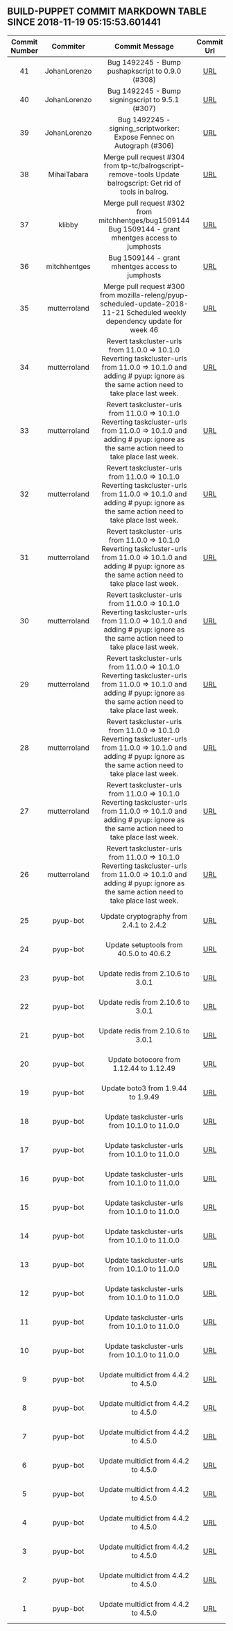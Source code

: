 ## BUILD-PUPPET COMMIT MARKDOWN TABLE SINCE 2018-11-19 05:15:53.601441

| Commit Number | Commiter | Commit Message | Commit Url | Date | 
|:---:|:----:|:----------------------------------:|:------:|:----:| 
|41|JohanLorenzo|Bug 1492245 - Bump pushapkscript to 0.9.0 (#308)|[URL](https://github.com/mozilla-releng/build-puppet/commit/85d1b7f41ec671ce8462d34aa3ff1569cabc7a5e)|2018-11-23 17:06:17
|40|JohanLorenzo|Bug 1492245 - Bump signingscript to 9.5.1 (#307)|[URL](https://github.com/mozilla-releng/build-puppet/commit/275b1b8c5d8222308da716407067c2e1f8fdbc97)|2018-11-23 14:22:02
|39|JohanLorenzo|Bug 1492245 - signing_scriptworker: Expose Fennec on Autograph (#306)|[URL](https://github.com/mozilla-releng/build-puppet/commit/b820c2ace1a3eb608330188e54b5a6d4b294ef8d)|2018-11-22 16:08:35
|38|MihaiTabara|Merge pull request #304 from tp-tc/balrogscript-remove-tools    Update balrogscript: Get rid of tools in balrog.|[URL](https://github.com/mozilla-releng/build-puppet/commit/b7ed8207631f1c0fd13e2365ac726bc5d494c50d)|2018-11-22 11:51:05
|37|klibby|Merge pull request #302 from mitchhentges/bug1509144  Bug 1509144 - grant mhentges access to jumphosts|[URL](https://github.com/mozilla-releng/build-puppet/commit/bb5699e7a1157144ea606508aa3f4bf35a4cb8ab)|2018-11-21 20:36:13
|36|mitchhentges|Bug 1509144 - grant mhentges access to jumphosts|[URL](https://github.com/mozilla-releng/build-puppet/commit/575bcac08344ded61015819bb455ac36c76258fb)|2018-11-21 19:40:24
|35|mutterroland|Merge pull request #300 from mozilla-releng/pyup-scheduled-update-2018-11-21  Scheduled weekly dependency update for week 46|[URL](https://github.com/mozilla-releng/build-puppet/commit/ba74de2a0876165d35033252c83ce505f26cf103)|2018-11-21 14:38:24
|34|mutterroland|Revert taskcluster-urls from 11.0.0 => 10.1.0  Reverting taskcluster-urls from 11.0.0 => 10.1.0 and adding # pyup: ignore as the same action need to take place last week.|[URL](https://github.com/mozilla-releng/build-puppet/commit/2fe522f36a4073029c178c22ea0e419cd87fe875)|2018-11-21 13:45:09
|33|mutterroland|Revert taskcluster-urls from 11.0.0 => 10.1.0  Reverting taskcluster-urls from 11.0.0 => 10.1.0 and adding # pyup: ignore as the same action need to take place last week.|[URL](https://github.com/mozilla-releng/build-puppet/commit/77b9289c4b8e0dcc81cd488d7b018ffbadbb2cac)|2018-11-21 13:45:07
|32|mutterroland|Revert taskcluster-urls from 11.0.0 => 10.1.0  Reverting taskcluster-urls from 11.0.0 => 10.1.0 and adding # pyup: ignore as the same action need to take place last week.|[URL](https://github.com/mozilla-releng/build-puppet/commit/77ae30b7491c34c68e4ad98a1a62df740e4e3066)|2018-11-21 13:45:05
|31|mutterroland|Revert taskcluster-urls from 11.0.0 => 10.1.0  Reverting taskcluster-urls from 11.0.0 => 10.1.0 and adding # pyup: ignore as the same action need to take place last week.|[URL](https://github.com/mozilla-releng/build-puppet/commit/a823ed03858a5cb8448e82a71d7f556cf4939e3e)|2018-11-21 13:45:03
|30|mutterroland|Revert taskcluster-urls from 11.0.0 => 10.1.0  Reverting taskcluster-urls from 11.0.0 => 10.1.0 and adding # pyup: ignore as the same action need to take place last week.|[URL](https://github.com/mozilla-releng/build-puppet/commit/bb73d0f535d07e002baaa70af9ac78f59f0ead8e)|2018-11-21 13:45:02
|29|mutterroland|Revert taskcluster-urls from 11.0.0 => 10.1.0  Reverting taskcluster-urls from 11.0.0 => 10.1.0 and adding # pyup: ignore as the same action need to take place last week.|[URL](https://github.com/mozilla-releng/build-puppet/commit/8705bc5e1dc658c8728c4bd0939672e08947bc2d)|2018-11-21 13:45:00
|28|mutterroland|Revert taskcluster-urls from 11.0.0 => 10.1.0  Reverting taskcluster-urls from 11.0.0 => 10.1.0 and adding # pyup: ignore as the same action need to take place last week.|[URL](https://github.com/mozilla-releng/build-puppet/commit/38a8f9f0d54b62c90a723d55712a2b6d420ce3f0)|2018-11-21 13:44:58
|27|mutterroland|Revert taskcluster-urls from 11.0.0 => 10.1.0  Reverting taskcluster-urls from 11.0.0 => 10.1.0 and adding # pyup: ignore as the same action need to take place last week.|[URL](https://github.com/mozilla-releng/build-puppet/commit/ca61b2e86e5ff147a373bff00c31b6f6b5268b4e)|2018-11-21 13:44:56
|26|mutterroland|Revert taskcluster-urls from 11.0.0 => 10.1.0  Reverting taskcluster-urls from 11.0.0 => 10.1.0 and adding # pyup: ignore as the same action need to take place last week.|[URL](https://github.com/mozilla-releng/build-puppet/commit/aa038b920ec81a768fb3a43cd9107f970df9f223)|2018-11-21 13:44:54
|25|pyup-bot|Update cryptography from 2.4.1 to 2.4.2|[URL](https://github.com/mozilla-releng/build-puppet/commit/02b4c6d526433dde41f351541b66c2890769dd36)|2018-11-21 13:05:57
|24|pyup-bot|Update setuptools from 40.5.0 to 40.6.2|[URL](https://github.com/mozilla-releng/build-puppet/commit/dc687283a197c33d66888abdaa91bf0a62824dea)|2018-11-21 13:05:56
|23|pyup-bot|Update redis from 2.10.6 to 3.0.1|[URL](https://github.com/mozilla-releng/build-puppet/commit/3f307e388142530939ac72ea08eaff9e9e5527d3)|2018-11-21 13:05:54
|22|pyup-bot|Update redis from 2.10.6 to 3.0.1|[URL](https://github.com/mozilla-releng/build-puppet/commit/152b12e8c7911f07c09bc3872e28b636c5cee1a8)|2018-11-21 13:05:53
|21|pyup-bot|Update redis from 2.10.6 to 3.0.1|[URL](https://github.com/mozilla-releng/build-puppet/commit/1222b481ff37fe0448bc25e037d0e39d67004ea2)|2018-11-21 13:05:51
|20|pyup-bot|Update botocore from 1.12.44 to 1.12.49|[URL](https://github.com/mozilla-releng/build-puppet/commit/7c17696752f451fcb5fafab72f2d3bf410966727)|2018-11-21 13:05:50
|19|pyup-bot|Update boto3 from 1.9.44 to 1.9.49|[URL](https://github.com/mozilla-releng/build-puppet/commit/9d52ea9e7f47a110377d8df7e2c1fab73cd28637)|2018-11-21 13:05:49
|18|pyup-bot|Update taskcluster-urls from 10.1.0 to 11.0.0|[URL](https://github.com/mozilla-releng/build-puppet/commit/e26d5b3268fd214d950ef9c599dd52cf4fe53ab1)|2018-11-21 13:05:47
|17|pyup-bot|Update taskcluster-urls from 10.1.0 to 11.0.0|[URL](https://github.com/mozilla-releng/build-puppet/commit/c7e3daa0b2297e46f63bbd9aceff8f21cd342f0e)|2018-11-21 13:05:46
|16|pyup-bot|Update taskcluster-urls from 10.1.0 to 11.0.0|[URL](https://github.com/mozilla-releng/build-puppet/commit/06cbf5d164552b6c801a35acf5f03654d6f03290)|2018-11-21 13:05:44
|15|pyup-bot|Update taskcluster-urls from 10.1.0 to 11.0.0|[URL](https://github.com/mozilla-releng/build-puppet/commit/7737e7ab5cdc560abe4462d0cde849a7a1ce68b3)|2018-11-21 13:05:43
|14|pyup-bot|Update taskcluster-urls from 10.1.0 to 11.0.0|[URL](https://github.com/mozilla-releng/build-puppet/commit/b338b61f75e66fa631f1cb624cd875f29f72d8ca)|2018-11-21 13:05:41
|13|pyup-bot|Update taskcluster-urls from 10.1.0 to 11.0.0|[URL](https://github.com/mozilla-releng/build-puppet/commit/b3a02a5af98dd3b5ec1e081bd9cf48d7416fd561)|2018-11-21 13:05:39
|12|pyup-bot|Update taskcluster-urls from 10.1.0 to 11.0.0|[URL](https://github.com/mozilla-releng/build-puppet/commit/919cd6ef92fb430313a6213b35dda64b72c037d3)|2018-11-21 13:05:38
|11|pyup-bot|Update taskcluster-urls from 10.1.0 to 11.0.0|[URL](https://github.com/mozilla-releng/build-puppet/commit/8b9ac24ac6e30bbbc333908fa2f65946eeea59d5)|2018-11-21 13:05:36
|10|pyup-bot|Update taskcluster-urls from 10.1.0 to 11.0.0|[URL](https://github.com/mozilla-releng/build-puppet/commit/78f1dc9f3e5cf797ac3678f9d4cde86eecc45a0f)|2018-11-21 13:05:35
|9|pyup-bot|Update multidict from 4.4.2 to 4.5.0|[URL](https://github.com/mozilla-releng/build-puppet/commit/de2e7f356981ed54f11975c262a61a41a169122e)|2018-11-21 13:05:33
|8|pyup-bot|Update multidict from 4.4.2 to 4.5.0|[URL](https://github.com/mozilla-releng/build-puppet/commit/512cf377fcd61b56db6693af9ede2ed9d76c6920)|2018-11-21 13:05:31
|7|pyup-bot|Update multidict from 4.4.2 to 4.5.0|[URL](https://github.com/mozilla-releng/build-puppet/commit/6d8a66dbda9f53339c41e9d29d430f23304f5b88)|2018-11-21 13:05:29
|6|pyup-bot|Update multidict from 4.4.2 to 4.5.0|[URL](https://github.com/mozilla-releng/build-puppet/commit/0e24ece663d47148be4014cb46b9feedd99ef682)|2018-11-21 13:05:27
|5|pyup-bot|Update multidict from 4.4.2 to 4.5.0|[URL](https://github.com/mozilla-releng/build-puppet/commit/f091ebaa029185290036221e6dc4820003aa172d)|2018-11-21 13:05:26
|4|pyup-bot|Update multidict from 4.4.2 to 4.5.0|[URL](https://github.com/mozilla-releng/build-puppet/commit/b6eb6ab31fc653be4bcf2d8c86f20d124bbc0bb4)|2018-11-21 13:05:24
|3|pyup-bot|Update multidict from 4.4.2 to 4.5.0|[URL](https://github.com/mozilla-releng/build-puppet/commit/d68856cb1047006a4e21f1c0be41019f76471a48)|2018-11-21 13:05:23
|2|pyup-bot|Update multidict from 4.4.2 to 4.5.0|[URL](https://github.com/mozilla-releng/build-puppet/commit/d77dd2e0c085026ceb682bcfb31edd56a5cf10b6)|2018-11-21 13:05:21
|1|pyup-bot|Update multidict from 4.4.2 to 4.5.0|[URL](https://github.com/mozilla-releng/build-puppet/commit/7225a6e155e72bc7ebb02214ecd9f3b16f67832d)|2018-11-21 13:05:20


